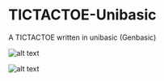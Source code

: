 # TICTACTOE-Unibasic
A TICTACTOE written in unibasic (Genbasic)

![alt text](https://i.imgur.com/F59hWSl.png) 

![alt text](https://i.imgur.com/gZ114ur.png)
